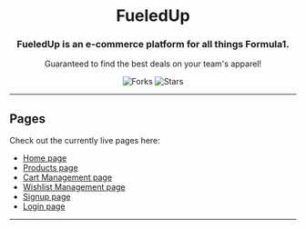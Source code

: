 <div align="center">
  
# FueledUp

### FueledUp is an e-commerce platform for all things Formula1.

Guaranteed to find the best deals on your team's apparel!

![Forks](https://img.shields.io/github/forks/Hamdrive/FueledUp)
![Stars](https://img.shields.io/github/stars/Hamdrive/FueledUp)

</div>

---

## Pages

Check out the currently live pages here:
- [Home page](https://https://fueledup.netlify.app/)
- [Products page](https://fueledup.netlify.app/pages/products.html)
- [Cart Management page](https://fueledup.netlify.app/pages/cart.html)
- [Wishlist Management page](https://fueledup.netlify.app/pages/wishlist.html)
- [Signup page](https://fueledup.netlify.app/pages/signup.html)
- [Login page](https://fueledup.netlify.app/pages/login.html)

---
